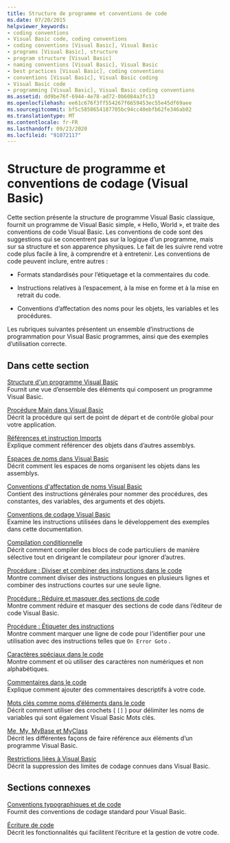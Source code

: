 ```yaml
---
title: Structure de programme et conventions de code
ms.date: 07/20/2015
helpviewer_keywords:
- coding conventions
- Visual Basic code, coding conventions
- coding conventions [Visual Basic], Visual Basic
- programs [Visual Basic], structure
- program structure [Visual Basic]
- naming conventions [Visual Basic], Visual Basic
- best practices [Visual Basic], coding conventions
- conventions [Visual Basic], Visual Basic coding
- Visual Basic code
- programming [Visual Basic], Visual Basic coding conventions
ms.assetid: dd9be76f-6944-4e78-ad72-0b6084a3fc13
ms.openlocfilehash: ee61c676f3ff554267f6659453ec55e45df69aee
ms.sourcegitcommit: bf5c5850654187705bc94cc40ebfb62fe346ab02
ms.translationtype: MT
ms.contentlocale: fr-FR
ms.lasthandoff: 09/23/2020
ms.locfileid: "91072117"
---
```

# <a name="program-structure-and-code-conventions-visual-basic"></a>Structure de programme et conventions de codage (Visual Basic)

Cette section présente la structure de programme Visual Basic classique, fournit un programme de Visual Basic simple, « Hello, World », et traite des conventions de code Visual Basic. Les conventions de code sont des suggestions qui se concentrent pas sur la logique d’un programme, mais sur sa structure et son apparence physiques. Le fait de les suivre rend votre code plus facile à lire, à comprendre et à entretenir. Les conventions de code peuvent inclure, entre autres :  
  
- Formats standardisés pour l’étiquetage et la commentaires du code.  
  
- Instructions relatives à l’espacement, à la mise en forme et à la mise en retrait du code.  
  
- Conventions d’affectation des noms pour les objets, les variables et les procédures.  
  
 Les rubriques suivantes présentent un ensemble d’instructions de programmation pour Visual Basic programmes, ainsi que des exemples d’utilisation correcte.  
  
## <a name="in-this-section"></a>Dans cette section  

 [Structure d'un programme Visual Basic](structure-of-a-visual-basic-program.md)  
 Fournit une vue d’ensemble des éléments qui composent un programme Visual Basic.  
  
 [Procédure Main dans Visual Basic](main-procedure.md)  
 Décrit la procédure qui sert de point de départ et de contrôle global pour votre application.  
  
 [Références et instruction Imports](references-and-the-imports-statement.md)  
 Explique comment référencer des objets dans d’autres assemblys.  
  
 [Espaces de noms dans Visual Basic](namespaces.md)  
 Décrit comment les espaces de noms organisent les objets dans les assemblys.  
  
 [Conventions d'affectation de noms Visual Basic](naming-conventions.md)  
 Contient des instructions générales pour nommer des procédures, des constantes, des variables, des arguments et des objets.  
  
 [Conventions de codage Visual Basic](coding-conventions.md)  
 Examine les instructions utilisées dans le développement des exemples dans cette documentation.  
  
 [Compilation conditionnelle](conditional-compilation.md)  
 Décrit comment compiler des blocs de code particuliers de manière sélective tout en dirigeant le compilateur pour ignorer d’autres.  
  
 [Procédure : Diviser et combiner des instructions dans le code](how-to-break-and-combine-statements-in-code.md)  
 Montre comment diviser des instructions longues en plusieurs lignes et combiner des instructions courtes sur une seule ligne.  
  
 [Procédure : Réduire et masquer des sections de code](how-to-collapse-and-hide-sections-of-code.md)  
 Montre comment réduire et masquer des sections de code dans l’éditeur de code Visual Basic.  
  
 [Procédure : Étiqueter des instructions](how-to-label-statements.md)  
 Montre comment marquer une ligne de code pour l’identifier pour une utilisation avec des instructions telles que `On Error Goto` .  
  
 [Caractères spéciaux dans le code](special-characters-in-code.md)  
 Montre comment et où utiliser des caractères non numériques et non alphabétiques.  
  
 [Commentaires dans le code](comments-in-code.md)  
 Explique comment ajouter des commentaires descriptifs à votre code.  
  
 [Mots clés comme noms d’éléments dans le code](keywords-as-element-names-in-code.md)  
 Décrit comment utiliser des crochets ( `[]` ) pour délimiter les noms de variables qui sont également Visual Basic Mots clés.  
  
 [Me, My, MyBase et MyClass](me-my-mybase-and-myclass.md)  
 Décrit les différentes façons de faire référence aux éléments d’un programme Visual Basic.  
  
 [Restrictions liées à Visual Basic](limitations.md)  
 Décrit la suppression des limites de codage connues dans Visual Basic.  
  
## <a name="related-sections"></a>Sections connexes  

 [Conventions typographiques et de code](../../language-reference/typographic-and-code-conventions.md)  
 Fournit des conventions de codage standard pour Visual Basic.  
  
 [Écriture de code](/visualstudio/ide/writing-code-in-the-code-and-text-editor)  
 Décrit les fonctionnalités qui facilitent l’écriture et la gestion de votre code.
